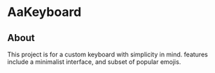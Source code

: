 # AaKeyboard

## About

This project is for a custom keyboard with simplicity in mind. features include a minimalist interface, and subset of popular emojis.
